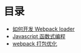 # 目录
* [如何开发 Webpack loader](./article/webpack%20loader.md)
* [Javascript 函数式编程](./article/Javascript%20函数式编程.md)
* [webpack 打包优化](./article/webpack%20打包优化.md)
